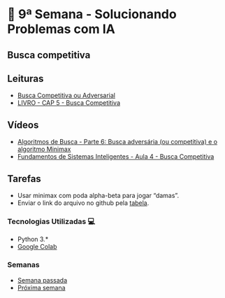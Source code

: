# 🐍 9ª Semana - Solucionando Problemas com IA

## Busca competitiva

## Leituras

* [Busca Competitiva ou Adversarial](https://ricardomatsumura.medium.com/busca-competitiva-ou-adversarial-427251ea4e85)
* [LIVRO - CAP 5 - Busca Competitiva](https://drive.google.com/file/d/1e3bJNPVV41QB9o9ZMbL7fWl-9HISrDIH/view?usp=sharing)

## Vídeos

* [Algoritmos de Busca - Parte 6: Busca adversária (ou competitiva) e o algoritmo Minimax](https://www.youtube.com/watch?v=bF3uMPSLWNQ)
* [Fundamentos de Sistemas Inteligentes - Aula 4 - Busca Competitiva](https://www.youtube.com/watch?v=XpgCu24ebwE)

## Tarefas

* Usar minimax com poda alpha-beta para jogar “damas”.
* Enviar o link do arquivo no github pela [tabela](https://docs.google.com/spreadsheets/d/19jrmEy5xRI8dOxOTiZQKPcov924xgntvfgqMvLBGXmo/edit#gid=0).

### Tecnologias Utilizadas 💻

* Python 3.*
* [Google Colab](https://colab.research.google.com/)

### Semanas

* [Semana passada](../Semana_8)
* [Próxima semana](../Semana_10)